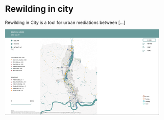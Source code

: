 # Rewilding in city

Rewilding in City is a tool for urban mediations between [...]



![](img\screenshot.PNG)

